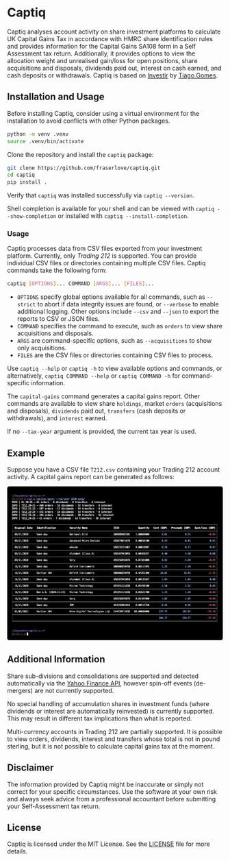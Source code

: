 # Captiq

Captiq analyses account activity on share investment platforms to calculate UK Capital Gains Tax in accordance with HMRC share identification rules and provides information for the Capital Gains SA108 form in a Self Assessment tax return. Additionally, it provides options to view the allocation weight and unrealised gain/loss for open positions, share acquisitions and disposals, dividends paid out, interest on cash earned, and cash deposits or withdrawals. Captiq is based on [Investir](https://github.com/tacgomes/investir) by [Tiago Gomes](https://github.com/tacgomes).

## Installation and Usage

Before installing Captiq, consider using a virtual environment for the installation to avoid conflicts with other Python packages.

```sh
python -m venv .venv
source .venv/bin/activate
```

Clone the repository and install the `captiq` package:

```sh
git clone https://github.com/fraserlove/captiq.git
cd captiq
pip install .
```

Verify that `captiq` was installed successfully via `captiq --version`.

Shell completion is available for your shell and can be viewed with `captiq --show-completion` or installed with `captiq --install-completion`.

### Usage

Captiq processes data from CSV files exported from your investment platform. Currently, only _Trading 212_ is supported. You can provide individual CSV files or directories containing multiple CSV files. Captiq commands take the following form:

```sh
captiq [OPTIONS]... COMMAND [ARGS]... [FILES]...
```

- `OPTIONS` specify global options available for all commands, such as `--strict` to abort if data integrity issues are found, or `--verbose` to enable additional logging. Other options include `--csv` and `--json` to export the reports to CSV or JSON files.
- `COMMAND` specifies the command to execute, such as `orders` to view share acquisitions and disposals.
- `ARGS` are command-specific options, such as `--acquisitions` to show only acquisitions.
- `FILES` are the CSV files or directories containing CSV files to process.

Use `captiq --help` or `captiq -h` to view available options and commands, or alternatively, `captiq COMMAND --help` or `captiq COMMAND -h` for command-specific information.

The `capital-gains` command generates a capital gains report. Other commands are available to view share `holdings`, market `orders` (acquisitions and disposals), `dividends` paid out, `transfers` (cash deposits or withdrawals), and `interest` earned.

If no `--tax-year` argument is provided, the current tax year is used.

## Example

Suppose you have a CSV file `T212.csv` containing your Trading 212 account activity. A capital gains report can be generated as follows:

![Example capital gains report](assets/example.png)

## Additional Information

Share sub-divisions and consolidations are supported and detected automatically via the [Yahoo Finance API](https://pypi.org/project/yfinance/), however spin-off events (de-mergers) are not currently supported.

No special handling of accumulation shares in investment funds (where dividends or interest are automatically reinvested) is currently supported. This may result in different tax implications than what is reported.

Multi-currency accounts in Trading 212 are partially supported. It is possible to view orders, dividends, interest and transfers whose total is not in pound sterling, but it is not possible to calculate capital gains tax at the moment.

## Disclaimer

The information provided by Captiq might be inaccurate or simply not correct for your specific circumstances. Use the software at your own risk and always seek advice from a professional accountant before submitting your Self-Assessment tax return.

## License

Captiq is licensed under the MIT License. See the [LICENSE](LICENSE) file for more details.